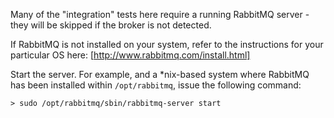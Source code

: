 Many of the "integration" tests here require a running RabbitMQ server - they
will be skipped if the broker is not detected.

If RabbitMQ is not installed on your system, refer to the instructions for your
particular OS here: [http://www.rabbitmq.com/install.html]

Start the server. For example, and a *nix-based system where RabbitMQ has been
installed within `/opt/rabbitmq`, issue the following command:

    > sudo /opt/rabbitmq/sbin/rabbitmq-server start
